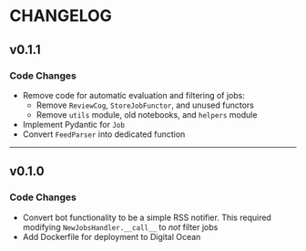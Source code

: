 # CHANGELOG

## v0.1.1

### Code Changes

- Remove code for automatic evaluation and filtering of jobs:
  * Remove `ReviewCog`, `StoreJobFunctor`, and unused functors
  * Remove `utils` module, old notebooks, and `helpers` module
- Implement Pydantic for `Job`
- Convert `FeedParser` into dedicated function

---

## v0.1.0

### Code Changes

- Convert bot functionality to be a simple RSS notifier. This required modifying `NewJobsHandler.__call__` to _not_ filter jobs
- Add Dockerfile for deployment to Digital Ocean